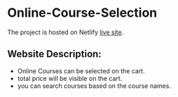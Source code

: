 # Online-Course-Selection
The project is hosted on Netlify [live site]().

## Website Description:
- Online Courses can be selected on the cart.
- total price will be visible on the cart.
- you can search courses based on the course names.